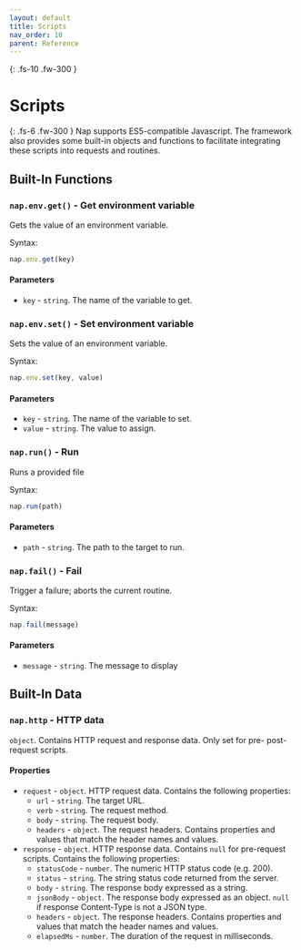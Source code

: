 ```yaml
---
layout: default
title: Scripts
nav_order: 10
parent: Reference
---
```


{: .fs-10 .fw-300 }
# Scripts

{: .fs-6 .fw-300 }
Nap supports ES5-compatible Javascript. The framework also provides some built-in objects and functions to facilitate integrating these scripts into requests and routines.

## Built-In Functions

### `nap.env.get()` - Get environment variable

Gets the value of an environment variable.

Syntax: 

```javascript
nap.env.get(key)
```

#### Parameters

* `key` - `string`. The name of the variable to get.

### `nap.env.set()` - Set environment variable

Sets the value of an environment variable.

Syntax: 

```javascript
nap.env.set(key, value)
```

#### Parameters

* `key` - `string`. The name of the variable to set.
* `value` - `string`. The value to assign.

### `nap.run()` - Run

Runs a provided file

Syntax: 

```javascript
nap.run(path)
```

#### Parameters

* `path` - `string`. The path to the target to run.

### `nap.fail()` - Fail

Trigger a failure; aborts the current routine.

Syntax: 

```javascript
nap.fail(message)
```

#### Parameters

* `message` - `string`. The message to display

## Built-In Data

### `nap.http` - HTTP data

`object`. Contains HTTP request and response data. Only set for pre- post- request scripts.

#### Properties

* `request` - `object`. HTTP request data. Contains the following properties:
  * `url` - `string`. The target URL.
  * `verb` - `string`. The request method.
  * `body` - `string`. The request body.
  * `headers` - `object`. The request headers. Contains properties and values that match the header names and values.
* `response` - `object`. HTTP response data. Contains `null` for pre-request scripts. Contains the following properties:
  * `statusCode` - `number`. The numeric HTTP status code (e.g. 200).
  * `status` - `string`. The string status code returned from the server.
  * `body` - `string`. The response body expressed as a string.
  * `jsonBody` - `object`. The response body expressed as an object. `null` if response Content-Type is not a JSON type.
  * `headers` - `object`. The response headers. Contains properties and values that match the header names and values.
  * `elapsedMs` - `number`. The duration of the request in milliseconds.


